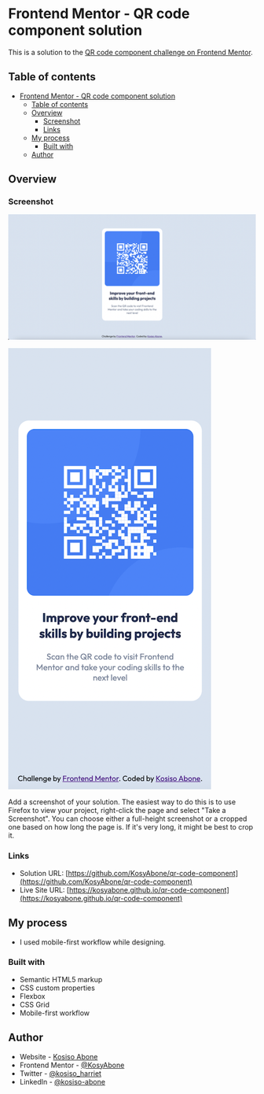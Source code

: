 # Frontend Mentor - QR code component solution

This is a solution to the [QR code component challenge on Frontend Mentor](https://www.frontendmentor.io/challenges/qr-code-component-iux_sIO_H).

## Table of contents

- [Frontend Mentor - QR code component solution](#frontend-mentor---qr-code-component-solution)
  - [Table of contents](#table-of-contents)
  - [Overview](#overview)
    - [Screenshot](#screenshot)
    - [Links](#links)
  - [My process](#my-process)
    - [Built with](#built-with)
  - [Author](#author)

## Overview

### Screenshot

![Desktop Solution Screenshot](./solution/soln-desktop.png)

![Mobile Solution Screenshot](./solution/soln-mobile.png)

Add a screenshot of your solution. The easiest way to do this is to use Firefox to view your project, right-click the page and select "Take a Screenshot". You can choose either a full-height screenshot or a cropped one based on how long the page is. If it's very long, it might be best to crop it.

### Links

- Solution URL: [https://github.com/KosyAbone/qr-code-component](https://github.com/KosyAbone/qr-code-component)
- Live Site URL: [https://kosyabone.github.io/qr-code-component](https://kosyabone.github.io/qr-code-component)

## My process

- I used mobile-first workflow while designing.

### Built with

- Semantic HTML5 markup
- CSS custom properties
- Flexbox
- CSS Grid
- Mobile-first workflow

## Author

- Website - [Kosiso Abone](https://www.your-site.com)
- Frontend Mentor - [@KosyAbone](https://www.frontendmentor.io/profile/KosyAbone)
- Twitter - [@kosiso_harriet](https://www.twitter.com/kosiso_harriet)
- LinkedIn - [@kosiso-abone](https://linkedin.com/in/kosiso-abone)